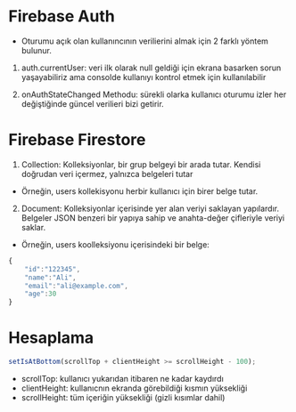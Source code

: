 # Firebase Auth

- Oturumu açık olan kullanıncının verilierini almak için 2 farklı yöntem bulunur.

1. auth.currentUser: veri ilk olarak null geldiği için ekrana basarken sorun yaşayabiliriz ama consolde kullanıyı kontrol etmek için kullanılabilir

2. onAuthStateChanged Methodu: sürekli olarka kullanıcı oturumu izler her değiştiğinde güncel verilieri bizi getirir.

# Firebase Firestore

1. Collection: Kolleksiyonlar, bir grup belgeyi bir arada tutar. Kendisi doğrudan veri içermez, yalnızca belgeleri tutar

- Örneğin, users kollekisyonu herbir kullanıcı için birer belge tutar.

2. Document: Kolleksiyonlar içerisinde yer alan veriyi saklayan yapılardır. Belgeler JSON benzeri bir yapıya sahip ve anahta-değer çifleriyle veriyi saklar.

- Örneğin, users koolleksiyonu içerisindeki bir belge:

```js
{
    "id":"122345",
    "name":"Ali",
    "email":"ali@example.com",
    "age":30
}
```

# Hesaplama

```js
setIsAtBottom(scrollTop + clientHeight >= scrollHeight - 100);
```

- scrollTop: kullanıcı yukarıdan itibaren ne kadar kaydırdı
- clientHeight: kullanıcnın ekranda görebildiği kısmın yüksekliği
- scrollHeight: tüm içeriğin yüksekliği (gizli kısımlar dahil)

